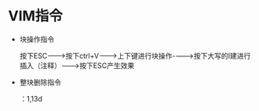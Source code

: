 # VIM指令

+ 块操作指令

  按下ESC--->按下ctrl+V--->上下键进行块操作---->按下大写的I建进行插入（注释）--->按下ESC产生效果

+ 整块删除指令

  ：1,13d



